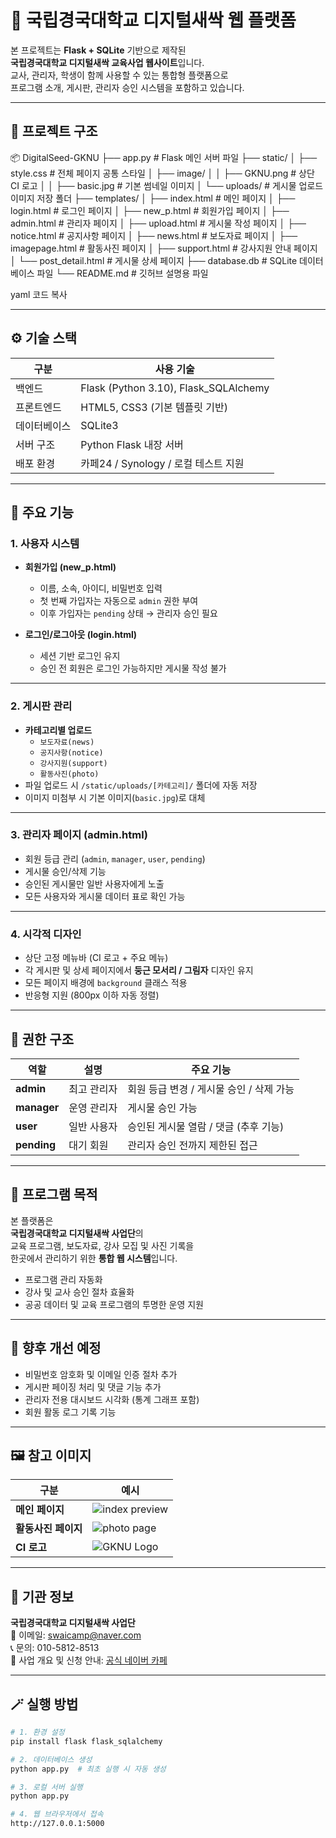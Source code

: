 # 🌱 국립경국대학교 디지털새싹 웹 플랫폼

본 프로젝트는 **Flask + SQLite** 기반으로 제작된  
**국립경국대학교 디지털새싹 교육사업 웹사이트**입니다.  
교사, 관리자, 학생이 함께 사용할 수 있는 통합형 플랫폼으로  
프로그램 소개, 게시판, 관리자 승인 시스템을 포함하고 있습니다.

---

## 📁 프로젝트 구조

📦 DigitalSeed-GKNU
├── app.py # Flask 메인 서버 파일
├── static/
│ ├── style.css # 전체 페이지 공통 스타일
│ ├── image/
│ │ ├── GKNU.png # 상단 CI 로고
│ │ ├── basic.jpg # 기본 썸네일 이미지
│ └── uploads/ # 게시물 업로드 이미지 저장 폴더
├── templates/
│ ├── index.html # 메인 페이지
│ ├── login.html # 로그인 페이지
│ ├── new_p.html # 회원가입 페이지
│ ├── admin.html # 관리자 페이지
│ ├── upload.html # 게시물 작성 페이지
│ ├── notice.html # 공지사항 페이지
│ ├── news.html # 보도자료 페이지
│ ├── imagepage.html # 활동사진 페이지
│ ├── support.html # 강사지원 안내 페이지
│ └── post_detail.html # 게시물 상세 페이지
├── database.db # SQLite 데이터베이스 파일
└── README.md # 깃허브 설명용 파일

yaml
코드 복사

---

## ⚙️ 기술 스택

| 구분 | 사용 기술 |
|------|------------|
| 백엔드 | Flask (Python 3.10), Flask_SQLAlchemy |
| 프론트엔드 | HTML5, CSS3 (기본 템플릿 기반) |
| 데이터베이스 | SQLite3 |
| 서버 구조 | Python Flask 내장 서버 |
| 배포 환경 | 카페24 / Synology / 로컬 테스트 지원 |

---

## 🧩 주요 기능

### 1. 사용자 시스템
- **회원가입 (new_p.html)**  
  - 이름, 소속, 아이디, 비밀번호 입력  
  - 첫 번째 가입자는 자동으로 `admin` 권한 부여  
  - 이후 가입자는 `pending` 상태 → 관리자 승인 필요  

- **로그인/로그아웃 (login.html)**  
  - 세션 기반 로그인 유지  
  - 승인 전 회원은 로그인 가능하지만 게시물 작성 불가  

---

### 2. 게시판 관리
- **카테고리별 업로드**  
  - `보도자료(news)`  
  - `공지사항(notice)`  
  - `강사지원(support)`  
  - `활동사진(photo)`  
- 파일 업로드 시 `/static/uploads/[카테고리]/` 폴더에 자동 저장  
- 이미지 미첨부 시 기본 이미지(`basic.jpg`)로 대체  

---

### 3. 관리자 페이지 (admin.html)
- 회원 등급 관리 (`admin`, `manager`, `user`, `pending`)
- 게시물 승인/삭제 기능
- 승인된 게시물만 일반 사용자에게 노출
- 모든 사용자와 게시물 데이터 표로 확인 가능

---

### 4. 시각적 디자인
- 상단 고정 메뉴바 (CI 로고 + 주요 메뉴)
- 각 게시판 및 상세 페이지에서 **둥근 모서리 / 그림자** 디자인 유지
- 모든 페이지 배경에 `background` 클래스 적용
- 반응형 지원 (800px 이하 자동 정렬)

---

## 🔐 권한 구조

| 역할 | 설명 | 주요 기능 |
|------|------|------------|
| **admin** | 최고 관리자 | 회원 등급 변경 / 게시물 승인 / 삭제 가능 |
| **manager** | 운영 관리자 | 게시물 승인 가능 |
| **user** | 일반 사용자 | 승인된 게시물 열람 / 댓글 (추후 기능) |
| **pending** | 대기 회원 | 관리자 승인 전까지 제한된 접근 |

---

## 🧠 프로그램 목적

본 플랫폼은  
**국립경국대학교 디지털새싹 사업단**의  
교육 프로그램, 보도자료, 강사 모집 및 사진 기록을  
한곳에서 관리하기 위한 **통합 웹 시스템**입니다.

- 프로그램 관리 자동화  
- 강사 및 교사 승인 절차 효율화  
- 공공 데이터 및 교육 프로그램의 투명한 운영 지원

---

## 🧩 향후 개선 예정

- 비밀번호 암호화 및 이메일 인증 절차 추가  
- 게시판 페이징 처리 및 댓글 기능 추가  
- 관리자 전용 대시보드 시각화 (통계 그래프 포함)  
- 회원 활동 로그 기록 기능

---

## 🖼️ 참고 이미지

| 구분 | 예시 |
|------|------|
| **메인 페이지** | ![index preview](https://github.com/baikjuwon/DigitalSeed-GKNU/blob/main/static/image/back2.png) |
| **활동사진 페이지** | ![photo page](https://github.com/baikjuwon/DigitalSeed-GKNU/blob/main/static/image/basic.jpg) |
| **CI 로고** | ![GKNU Logo](https://github.com/baikjuwon/DigitalSeed-GKNU/blob/main/static/image/GKNU.png) |

---

## 🏫 기관 정보

**국립경국대학교 디지털새싹 사업단**  
📧 이메일: swaicamp@naver.com  
📞 문의: 010-5812-8513  
📍 사업 개요 및 신청 안내: [공식 네이버 카페](https://cafe.naver.com/airoboedu/39)

---

## 🪄 실행 방법

```bash
# 1. 환경 설정
pip install flask flask_sqlalchemy

# 2. 데이터베이스 생성
python app.py  # 최초 실행 시 자동 생성

# 3. 로컬 서버 실행
python app.py

# 4. 웹 브라우저에서 접속
http://127.0.0.1:5000
